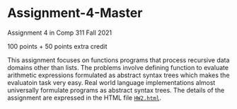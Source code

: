 # Assignment-4-Master
Assignment 4 in Comp 311 Fall 2021

100 points + 50 points extra credit

This assignment focuses on functions programs that process recursive data domains other than lists.  The problems involve defining function to evaluate arithmetic expressions
formulated as abstract syntax trees which makes the evaluatoin task very easy.  Real world language implementations almost universally formulate programs as abstract syntax 
trees.  The details of the assignment are expressed in the HTML file [`HW2.html`](https://raw.githack.com/JavaPLT/Assignment-2-Master/main/HW2.html).
